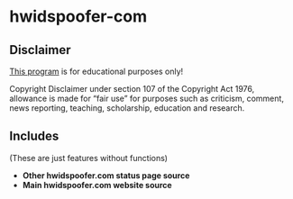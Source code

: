# hwidspoofer-com

## Disclaimer
[This program](https://github.com/Fortmeme/hwidspoofer-com) is for educational purposes only!

Copyright Disclaimer under section 107 of the Copyright Act 1976, allowance is made for “fair use” for purposes such as criticism, comment, news reporting, teaching, scholarship, education and research.

## Includes
(These are just features without functions)

- **Other hwidspoofer.com status page source**
- **Main hwidspoofer.com website source**
